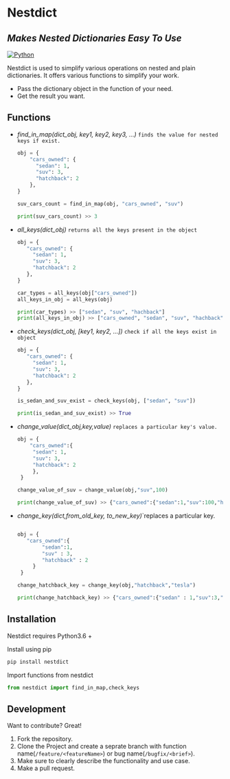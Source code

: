 # Nestdict
## _Makes Nested Dictionaries Easy To Use_

[![Python](https://www.python.org/static/community_logos/python-powered-w-140x56.png)](https://docs.python.org/3/)

Nestdict is used to simplify various operations on nested and plain dictionaries.
It offers various functions to simplify your work.

- Pass the dictionary object in the function of your need.
- Get the result you want.

## Functions

- *find_in_map(dict_obj, key1, key2, key3, ...)*  `finds the value for nested keys if exist.`
   ```py
   obj = {
       "cars_owned": {
         "sedan": 1,
         "suv": 3,
         "hatchback": 2
       },
   }
   
   suv_cars_count = find_in_map(obj, "cars_owned", "suv")
   
   print(suv_cars_count) >> 3
   ```
- *all_keys(dict_obj)* `returns all the keys present in the object`
    ```py
   obj = {
       "cars_owned": {
         "sedan": 1,
         "suv": 3,
         "hatchback": 2
       },
   }
   
   car_types = all_keys(obj["cars_owned"])
   all_keys_in_obj = all_keys(obj)
   
   print(car_types) >> ["sedan", "suv", "hachback"]
   print(all_keys_in_obj) >> ["cars_owned", "sedan", "suv", "hachback"]
   ```
- *check_keys(dict_obj, [key1, key2, ...])* `check if all the keys exist in object`
    ```py
    obj = {
       "cars_owned": {
         "sedan": 1,
         "suv": 3,
         "hatchback": 2
       },
   }
   
   is_sedan_and_suv_exist = check_keys(obj, ["sedan", "suv"])
   
   print(is_sedan_and_suv_exist) >> True
   ```
   
- *change_value(dict_obj,key,value)* `replaces a particular key's value.`
    ```py
    obj = {
        "cars_owned":{
         "sedan": 1,
         "suv": 3,
         "hatchback": 2
         },
     }
   
   change_value_of_suv = change_value(obj,"suv",100)
   
   print(change_value_of_suv) >> {"cars_owned":{"sedan":1,"suv":100,"hatchback":2},}
   
- *change_key(dict,from_old_key, to_new_key)*`replaces a particular key.
   ```py
   
   obj = {
      "cars_owned":{
           "sedan":1,
           "suv" : 3,
           "hatchback" : 2
        }
    }
   
   change_hatchback_key = change_key(obj,"hatchback","tesla")
   
   print(change_hatchback_key) >> {"cars_owned":{"sedan" : 1,"suv":3,"tesla":2}}
   
   
   ```

## Installation

Nestdict requires Python3.6 +

Install using pip

```sh
pip install nestdict
```

Import functions from nestdict

```py
from nestdict import find_in_map,check_keys
```

## Development

Want to contribute? Great!
1. Fork the repository.
2. Clone the Project and create a seprate branch with function name(`/feature/<featureName>`) or bug name(`/bugfix/<brief>`).
3. Make sure to clearly describe the functionality and use case.
4. Make a pull request.
